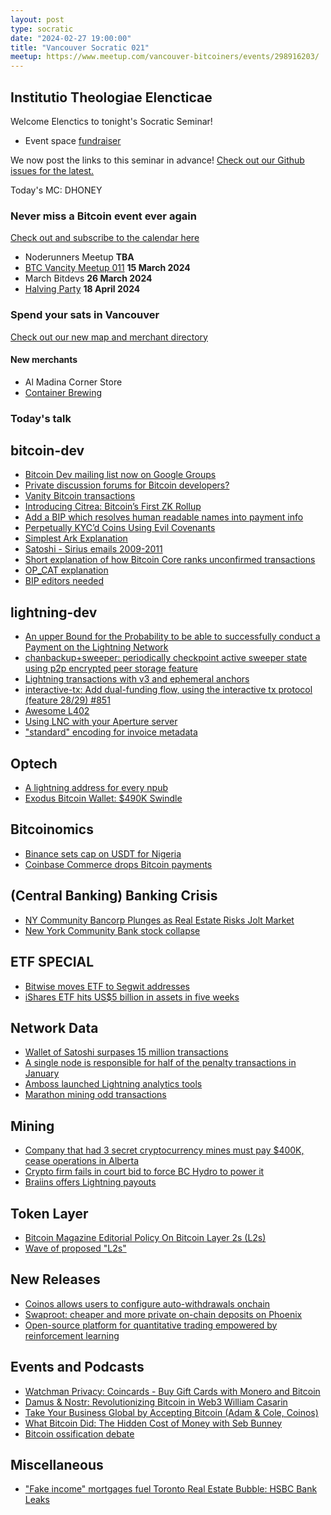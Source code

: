 ```yaml
---
layout: post
type: socratic
date: "2024-02-27 19:00:00"
title: "Vancouver Socratic 021"
meetup: https://www.meetup.com/vancouver-bitcoiners/events/298916203/
---
```


## Institutio Theologiae Elencticae

Welcome Elenctics to tonight's Socratic Seminar!

- Event space [fundraiser](https://we.encrypt.cash/apps/3tE4EE2JuVDqwnrJShSsVKDLmrBD/crowdfund)

We now post the links to this seminar in advance! [Check out our Github issues for the latest.](https://github.com/VancouverBitdevs/VancouverBitdevs.github.io/issues)

Today's MC: DHONEY

### Never miss a Bitcoin event ever again

[Check out and subscribe to the calendar here](/calendar)

- Noderunners Meetup **TBA**
- [BTC Vancity Meetup 011](https://www.meetup.com/btc_vancity/events/299176718/) **15 March 2024**
- March Bitdevs **26 March 2024**
- [Halving Party](https://www.meetup.com/vancouver-bitcoiners/events/299220571/) **18 April 2024**

### Spend your sats in Vancouver

[Check out our new map and merchant directory](/map)

#### New merchants

- Al Madina Corner Store
- [Container Brewing](https://btcpay.containerbrewing.ca/)

<!-- ### Today's talk -->

### Today's talk

## bitcoin-dev

- [Bitcoin Dev mailing list now on Google Groups](https://groups.google.com/g/bitcoindev)
- [Private discussion forums for Bitcoin developers?](https://stacker.news/items/440692)
- [Vanity Bitcoin transactions](https://twitter.com/keithmukai/status/1753178714441941392)
- [Introducing Citrea: Bitcoin’s First ZK Rollup](https://www.blog.citrea.xyz/introducing-citrea/)
- [Add a BIP which resolves human readable names into payment info](https://github.com/bitcoin/bips/pull/1551)
- [Perpetually KYC’d Coins Using Evil Covenants](https://delvingbitcoin.org/t/perpetually-kycd-coins-using-evil-covenants/556)
- [Simplest Ark Explanation](https://gist.github.com/RubenSomsen/a394beb1dea9e47e981216768e007454?permalink_comment_id=4633382#file-_simplest_ark-md)
- [Satoshi - Sirius emails 2009-2011](https://mmalmi.github.io/satoshi/)
- [Short explanation of how Bitcoin Core ranks unconfirmed transactions](https://twitter.com/mononautical/status/1761574082569527555)
- [OP_CAT explanation](https://blog.yonson.dev/log/2024-02-vol3/)
- [BIP editors needed](https://groups.google.com/g/bitcoindev/c/cuMZ77KEQAA/m/vUd1mh9kAgAJ)

## lightning-dev

- [An upper Bound for the Probability to be able to successfully conduct a Payment on the Lightning Network](https://github.com/renepickhardt/Lightning-Network-Limitations/blob/main/likelihood-of-payment-possability/An%20upper%20Bound%20for%20the%20Probability%20to%20be%20able%20to%20successfully%20conduct%20a%20Payment%20on%20the%20Lightning%20Network.ipynb)
- [chanbackup+sweeper: periodically checkpoint active sweeper state using p2p encrypted peer storage feature](https://github.com/lightningnetwork/lnd/issues/8472)
- [Lightning transactions with v3 and ephemeral anchors](https://delvingbitcoin.org/t/lightning-transactions-with-v3-and-ephemeral-anchors/418/1)
- [interactive-tx: Add dual-funding flow, using the interactive tx protocol (feature 28/29) #851](https://github.com/lightning/bolts/pull/851)
- [Awesome L402](https://github.com/Fewsats/awesome-L4020)
- [Using LNC with your Aperture server](https://github.com/lightninglabs/aperture/pull/107)
- ["standard" encoding for invoice metadata](https://github.com/lightningnetwork/lnd/issues/8445)

## Optech

- [A lightning address for every npub](https://primal.net/e/note1q5767jm5xp07d23u6qx038dxrazp3hst5wk5np3cnw4wcaml9vwsz8xuhk)
- [Exodus Bitcoin Wallet: $490K Swindle](https://popey.com/blog/2024/02/exodus-bitcoin-wallet-490k-swindle/)

## Bitcoinomics

- [Binance sets cap on USDT for Nigeria](https://twitter.com/mikaelcbernard/status/1760023906826478001)
- [Coinbase Commerce drops Bitcoin payments](https://twitter.com/lauren_dowling_/status/1758985684340322656)

## (Central Banking) Banking Crisis

- [NY Community Bancorp Plunges as Real Estate Risks Jolt Market](https://www.bloomberg.com/news/articles/2024-01-31/new-york-community-bancorp-slumps-on-surprise-loss-dividend-cut)
- [New York Community Bank stock collapse](https://twitter.com/KobeissiLetter/status/1754964227511509494)

## ETF SPECIAL

- [Bitwise moves ETF to Segwit addresses](https://twitter.com/BitwiseInvest/status/1757813223536103568)
- [iShares ETF hits US$5 billion in assets in five weeks](https://twitter.com/NateGeraci/status/1757627837626867810)

## Network Data

- [Wallet of Satoshi surpases 15 million transactions](https://twitter.com/walletofsatoshi/status/1752517658606743928)
- [A single node is responsible for half of the penalty transactions in January](https://forkmonitor.info/lightning)
- [Amboss launched Lightning analytics tools](https://rpo.dev/)
- [Marathon mining odd transactions](https://twitter.com/mononautical/status/1760746059956187414)

## Mining

- [Company that had 3 secret cryptocurrency mines must pay $400K, cease operations in Alberta](https://www.cbc.ca/news/canada/edmonton/green-block-mining-settlement-utilities-commission-1.7099790)
- [Crypto firm fails in court bid to force BC Hydro to power it](https://globalnews.ca/news/10274658/bc-hydro-crypto-pause/)
- [Braiins offers Lightning payouts](https://twitter.com/braiinsmining/status/1760319741560856983)

## Token Layer

- [Bitcoin Magazine Editorial Policy On Bitcoin Layer 2s (L2s)](https://bitcoinmagazine.com/press-releases/bitcoin-magazine-editorial-policy-on-bitcoin-layer-2s-l2s)
- [Wave of proposed "L2s"](https://twitter.com/davidfbailey/status/1760050396414775596)

## New Releases

- [Coinos allows users to configure auto-withdrawals onchain](https://twitter.com/coinoswallet/status/1753182855226912833)
- [Swaproot: cheaper and more private on-chain deposits on Phoenix](https://acinq.co/blog/phoenix-swaproot)
- [Open-source platform for quantitative trading empowered by reinforcement learning](https://github.com/TradeMaster-NTU/TradeMaster)

## Events and Podcasts

- [Watchman Privacy: Coincards - Buy Gift Cards with Monero and Bitcoin](https://fountain.fm/episode/dCvn3BxK849u76vnw8aW)
- [Damus & Nostr: Revolutionizing Bitcoin in Web3 William Casarin](https://www.youtube.com/watch?v=CaAx1DiBjRQ)
- [Take Your Business Global by Accepting Bitcoin (Adam & Cole, Coinos)](https://beyondtheprice.substack.com/p/take-your-business-global-by-accepting)
- [What Bitcoin Did: The Hidden Cost of Money with Seb Bunney](https://www.youtube.com/watch?v=DnBuIla9nGU)
- [Bitcoin ossification debate](https://twitter.com/TFTC21/status/1759704333736878289)

## Miscellaneous

- ["Fake income" mortgages fuel Toronto Real Estate Bubble: HSBC Bank Leaks](https://www.thebureau.news/p/fake-chinese-income-mortgages-fuel)
